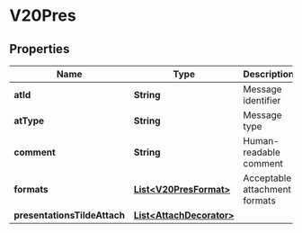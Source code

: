 

# V20Pres


## Properties

Name | Type | Description | Notes
------------ | ------------- | ------------- | -------------
**atId** | **String** | Message identifier |  [optional]
**atType** | **String** | Message type |  [optional] [readonly]
**comment** | **String** | Human-readable comment |  [optional]
**formats** | [**List&lt;V20PresFormat&gt;**](V20PresFormat.md) | Acceptable attachment formats | 
**presentationsTildeAttach** | [**List&lt;AttachDecorator&gt;**](AttachDecorator.md) |  | 




